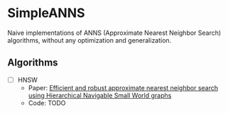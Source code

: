 # SimpleANNS

Naive implementations of ANNS (Approximate Nearest Neighbor Search) algorithms, without any optimization and generalization.

## Algorithms

- [ ] HNSW 
  - Paper: [Efficient and robust approximate nearest neighbor search using Hierarchical Navigable Small World graphs](https://arxiv.org/ftp/arxiv/papers/1603/1603.09320.pdf)
  - Code: TODO
